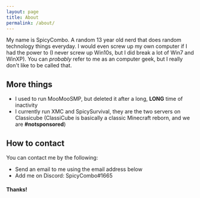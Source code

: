 ```yaml
---
layout: page
title: About
permalink: /about/
---
```


My name is SpicyCombo. A random 13 year old nerd that does random technology things everyday. I would even screw up my own computer if I had the power to (I never screw up Win10s, but I did break a lot of Win7 and WinXP). You can *probably* refer to me as an computer geek, but I really don't like to be called that.
## More things
* I used to run MooMooSMP, but deleted it after a long, **LONG** time of inactivity
* I currently run XMC and SpicySurvival, they are the two servers on Classicube (ClassiCube is basically a classic Minecraft reborn, and we are **#notsponsored**)

## How to contact
You can contact me by the following:
* Send an email to me using the email address below
* Add me on Discord: SpicyCombo#1665

#### Thanks!